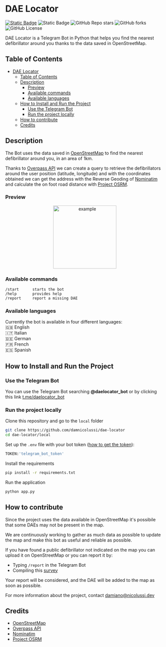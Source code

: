 # DAE Locator
[![Static Badge](https://img.shields.io/badge/Open%20in%20Telegram-label?style=flat&logo=telegram&logoColor=blue&labelColor=%232C2C32&color=blue&link=t.me%2Fdaelocator)](https://t.me/daelocator_bot)
![Static Badge](https://img.shields.io/badge/OpenStreetMap-label?color=orange)
![GitHub Repo stars](https://img.shields.io/github/stars/damnicolussi/dae-locator?color=green)
![GitHub forks](https://img.shields.io/github/forks/damnicolussi/dae-locator?color=green)
![GitHub License](https://img.shields.io/github/license/damnicolussi/dae-locator)

 DAE Locator is a Telegram Bot in Python that helps you find the nearest defibrillator around you thanks to the data saved in OpenStreetMap.

 ## Table of Contents
- [DAE Locator](#dae-locator)
  - [Table of Contents](#table-of-contents)
  - [Description](#description)
    - [Preview](#preview)
    - [Available commands](#available-commands)
    - [Available languages](#available-languages)
  - [How to Install and Run the Project](#how-to-install-and-run-the-project)
    - [Use the Telegram Bot](#use-the-telegram-bot)
    - [Run the project locally](#run-the-project-locally)
  - [How to contribute](#how-to-contribute)
  - [Credits](#credits)

 ## Description
 The Bot uses the data saved in [OpenStreetMap](https://www.openstreetmap.org/) to find the nearest defibrillator around you, in an area of 1km.
 
 Thanks to [Overpass API](https://overpass-api.de/) we can create a query to retrieve the defibrillators around the user position (latitude, longitude) and with the coordinates obtained we can get the address with the Reverse Geoding of [Nominatim](https://nominatim.openstreetmap.org/) and calculate the on foot road distance with [Project OSRM](https://project-osrm.org/). 

 ### Preview
 <p align="center"><img src="example/example.gif" alt="example" width="200"/></p>

 ### Available commands
 ```
/start      starts the bot
/help       provides help
/report     report a missing DAE
```

### Available languages
Currently the bot is available in four different languages:<br>
:gb: English<br>
:it: Italian<br>
:de: German<br>
:fr: French<br>
:es: Spanish

 ## How to Install and Run the Project
 ### Use the Telegram Bot
 You can use the Telegram Bot searching **@daelocator_bot** or by clicking this link [t.me/daelocator_bot](https://t.me/daelocator_bot)

### Run the project locally
 Clone this repository and go to the `local` folder
 ```bash
git clone https://github.com/damnicolussi/dae-locator
cd dae-locator/local
 ```
 Set up the `.env` file with your bot token ([how to get the token](https://core.telegram.org/bots/features#botfather)):
 ```python
 TOKEN:'telegram_bot_token'
 ```
 Install the requirements
 ```bash
pip install -r requirements.txt
 ```
 Run the application
 ```bash
python app.py
 ```

## How to contribute
Since the project uses the data available in OpenStreetMap it's possibile that some DAEs may not be present in the map.

We are continuously working to gather as much data as possible to update the map and make this bot as useful and reliable as possible.

If you have found a public defibrillator not indicated on the map you can upload it on OpenStreetMap or you can report it by:
- Typing `/report` in the Telegram Bot
- Compiling this <a href="https://share-eu1.hsforms.com/1yJynPcprTIe1rzWPf14QSA2djdd8" target="_blank">survey</a>

Your report will be considered, and the DAE will be added to the map as soon as possible.

For more information about the project, contact <a href='mailto:damiano@nicolussi.dev' target='_blank'>damiano@nicolussi.dev</a>

## Credits
- [OpenStreetMap](https://www.openstreetmap.org/)
- [Overpass API](https://overpass-api.de/)
- [Nominatim](https://nominatim.openstreetmap.org/)
- [Project OSRM](https://project-osrm.org/)
